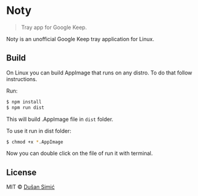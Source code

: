 # Noty
> Tray app for Google Keep.

Noty is an unofficial Google Keep tray application for Linux.

## Build

On Linux you can build AppImage that runs on any distro. To do that follow instructions.

Run:
```bash
$ npm install
$ npm run dist
```

This will build .AppImage file in `dist` folder.

To use it run in dist folder:
```bash
$ chmod +x *.AppImage
```

Now you can double click on the file of run it with terminal.

## License
MIT © [Dušan Simić](http://dusansimic.cf)